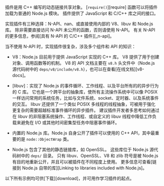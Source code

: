 
<!--introduced_in=v0.10.0-->
<!-- type=misc -->

插件是用 C++ 编写的动态链接共享对象。
[`require()`][require] 函数可以将插件加载为普通的 Node.js 模块。
插件提供了 JavaScript 和 C/C++ 库之间的接口。

实现插件有三种选择：N-API、nan、或直接使用内部的 V8、libuv 和 Node.js 库。 
除非需要直接访问 N-API 未公开的函数，否则请使用 N-API。 
有关 N-API 的更多信息，参阅[具有 N-API 的 C/C++ 插件][_n-api]。

当不使用 N-API 时，实现插件很复杂，涉及多个组件和 API 的知识：

 - V8：Node.js 目前用于提供 JavaScript 实现的 C++ 库。
   V8 提供了用于创建对象、调用函数等的机制。
   V8 的 API 文档主要在 `v8.h` 头文件中（Node.js 源代码树中的 `deps/v8/include/v8.h`），也可以在查看[在线文档][v8-docs]。

 - [libuv]：实现了 Node.js 的事件循环、工作线程、以及平台所有的的异步行为的 C 库。
   它也是一个跨平台的抽象库，使所有主流操作系统中可以像 POSIX 一样访问常用的系统任务，比如与文件系统、socket、定时器、以及系统事件的交互。
   libuv 还提供了一个类似 POSIX 多线程的线程抽象，可被用于强化更复杂的需要超越标准事件循环的异步插件。
   建议插件开发者多思考如何通过在 libuv 的非阻塞系统操作、工作线程、或自定义的 libuv 线程中降低工作负载来避免在 I/O 或其他时间密集型任务中阻塞事件循环。

 - 内置的 Node.js 库。Node.js 自身公开了插件可以使用的 C++ API，其中最重要的是 `node::ObjectWrap` 类。

 - Node.js 包含了其他的静态链接库，如 OpenSSL。
   这些库位于 Node.js 源代码树中的 `deps/` 目录。
   只有 libuv、OpenSSL、V8 和 zlib 符号是被 Node.js 有目的地重新公开，并且可以被插件在不同程度上使用。
   更多信息可查看[链接到 Node.js 自带的库][Linking to libraries included with Node.js]。

以下所有示例均可供[下载][download]，并可用作学习插件的起点。

